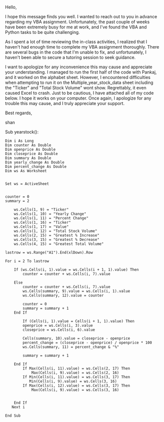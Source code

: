 Hello,

I hope this message finds you well. I wanted to reach out to you in advance regarding my VBA assignment. Unfortunately, the past couple of weeks have been extremely busy for me at work, and I've found the VBA and Python tasks to be quite challenging.

As I  spent a lot of time reviewing the in-class activities, I realized that I haven't had enough time to complete my VBA assignment thoroughly. There are several bugs in the code that I'm unable to fix, and unfortunately, I haven't been able to secure a tutoring session to seek guidance.

I want to apologize for any inconvenience this may cause and appreciate your understanding. I managed to run the first half of the code with Pankaj, and it worked on the alphabet sheet. However, I encountered difficulties when attempting to run it on the Multiple_year_stock_data sheet including the "Ticker" and "Total Stock Volume" wont show. Regrettably, it even caused Excel to crash. Just to be cautious, I have attached all of my code below. I hope it works on your computer.
Once again, I apologize for any trouble this may cause, and I truly appreciate your support.

Best regards,

shan

Sub yearstock():
                        
    Dim i As Long
    Dim counter As Double
    Dim openprice As Double
    Dim closeprice As Double
    Dim summary As Double
    Dim yearly_change As Double
    Dim percent_change As Double
    Dim ws As Worksheet
    
                        
    Set ws = ActiveSheet
                        
                        
    counter = 0
    summary = 2
                        
        ws.Cells(1, 9) = "Ticker"
        ws.Cells(1, 10) = "Yearly Change"
        ws.Cells(1, 11) = "Percent Change"
        ws.Cells(1, 16) = "Ticker"
        ws.Cells(1, 17) = "Value"
        ws.Cells(1, 12) = "Total Stock Volume"
        ws.Cells(2, 15) = "Greatest % Increase"
        ws.Cells(3, 15) = "Greatest % Decrease"
        ws.Cells(4, 15) = "Greatest Total Volume"
        
    lastrow = ws.Range("A1").End(xlDown).Row
                        
    For i = 2 To lastrow
                            
        If (ws.Cells(i, 1).value = ws.Cells(i + 1, 1).value) Then
            counter = counter + ws.Cells(i, 7).value
                    
        Else
            counter = counter + ws.Cells(i, 7).value
            ws.Cells(summary, 9).value = ws.Cells(i, 1).value
            ws.Cells(summary, 12).value = counter
                                
            counter = 0
            summary = summary + 1
        End If
                            
            If (Cells(i, 1).value = Cells(i + 1, 1).value) Then
            openprice = ws.Cells(i, 3).value
            closeprice = ws.Cells(i, 6).value
                                
            Cells(summary, 10).value = closeprice - openprice
            percent_change = (closeprice - openprice) / openprice * 100
            ws.Cells(summary, 11) = percent_change & "%"
                            
            summary = summary + 1
                                                  
        End If
            If Max(Cells(i, 11).value) = ws.Cells(2, 17) Then
                Max(Cells(i, 9).value) = ws.Cells(2, 16)
            If Min(Cells(i, 11).value) = ws.Cells(3, 17) Then
               Min(Cells(i, 9).value) = ws.Cells(3, 16)
            If Max(Cells(i, 12).value) = ws.Cells(3, 17) Then
                Max(Cells(i, 9).value) = ws.Cells(3, 16)
            
            
        End If
       Next i
       
    End Sub
    
